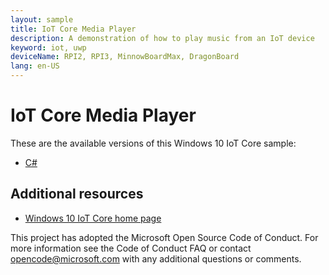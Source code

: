 ```yaml
---
layout: sample
title: IoT Core Media Player
description: A demonstration of how to play music from an IoT device
keyword: iot, uwp
deviceName: RPI2, RPI3, MinnowBoardMax, DragonBoard
lang: en-US
---
```

# IoT Core Media Player

These are the available versions of this Windows 10 IoT Core sample:

*	[C#](./CS/README.md)

## Additional resources
* [Windows 10 IoT Core home page](https://developer.microsoft.com/en-us/windows/iot/)

This project has adopted the Microsoft Open Source Code of Conduct. For more information see the Code of Conduct FAQ or contact <opencode@microsoft.com> with any additional questions or comments.

